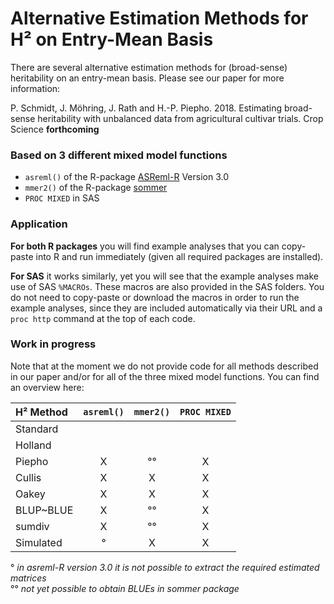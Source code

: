 # Alternative Estimation Methods for H² on Entry-Mean Basis
There are several alternative estimation methods for (broad-sense) heritability on an entry-mean basis. Please see our paper for more information:

P. Schmidt, J. Möhring, J. Rath and H.-P. Piepho. 2018. Estimating broad-sense heritability with unbalanced data from agricultural cultivar trials. Crop Science **forthcoming**

### Based on 3 different mixed model functions
* `asreml()` of the R-package [ASReml-R](https://www.vsni.co.uk/software/asreml-r/) Version 3.0
* `mmer2()`  of the R-package [sommer](https://cran.r-project.org/web/packages/sommer/index.html)
* `PROC MIXED` in SAS

### Application
**For both R packages** you will find example analyses that you can copy-paste into R and run immediately (given all required packages are installed).

**For SAS** it works similarly, yet you will see that the example analyses make use of SAS `%MACROs`. These macros are also provided in the SAS folders. You do not need to copy-paste or download the macros in order to run the example analyses, since they are included automatically via their URL and a `proc http` command at the top of each code.

### Work in progress
Note that at the moment we do not provide code for all methods described in our paper and/or for all of the three mixed model functions. You can find an overview here:

H² Method | `asreml()` | `mmer2()` | `PROC MIXED` | 
:--- | :---: | :---: | :---: |
Standard |  |  |  |
Holland |  |  |  |
Piepho | X | °° | X |
Cullis | X | X | X |
Oakey | X | X | X |
BLUP~BLUE | X | °° | X |
sumdiv | X | °° | X |
Simulated | ° | X | X |

° *in asreml-R version 3.0 it is not possible to extract the required estimated matrices*  <br />
°° *not yet possible to obtain BLUEs in sommer package*
